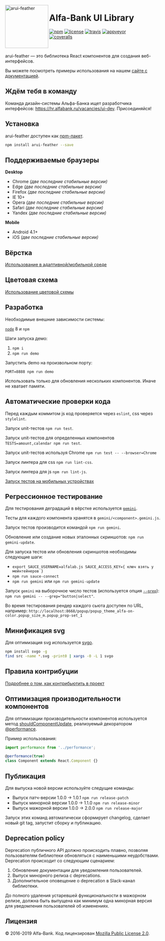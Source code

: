 <img align="left" width="140" height="140" title="arui-feather"
     src="https://rawgit.com/alfa-laboratory/arui-feather/master/logo.svg" />

# Alfa-Bank UI Library

[![npm][npm-img]][npm]
[![license][license-img]][license]
[![travis][travis-img]][travis]
[![appveyor][appveyor-img]][appveyor]
<br />
[![coveralls][coveralls-img]][coveralls]

[appveyor]: https://ci.appveyor.com/project/teryaew/arui-feather
[appveyor-img]: https://img.shields.io/appveyor/ci/teryaew/arui-feather/master.svg?label=win
[coveralls]: https://coveralls.io/github/alfa-laboratory/arui-feather?branch=master
[coveralls-img]: https://coveralls.io/repos/github/alfa-laboratory/arui-feather/badge.svg?branch=master
[license]: https://opensource.org/licenses/MPL-2.0
[license-img]: https://img.shields.io/badge/License-MPL%202.0-brightgreen.svg
[npm]: https://www.npmjs.org/package/arui-feather
[npm-img]: https://img.shields.io/npm/v/arui-feather.svg
[travis]: https://travis-ci.org/alfa-laboratory/arui-feather?branch=master
[travis-img]: https://img.shields.io/travis/alfa-laboratory/arui-feather/master.svg?label=unix

<br />

arui-feather — это библиотека React компонентов для создания веб-интерфейсов.

Вы можете посмотреть примеры использования на нашем [сайте с документацией](https://alfa-laboratory.github.io/arui-feather/styleguide/).

## Ждём тебя в команду

Команда дизайн-системы Альфа-Банка ищет разработчика интерфейсов: https://hr.alfabank.ru/vacancies/ui-dev. Присоединяйся!

## Установка

arui-feather доступен как [npm-пакет](https://www.npmjs.com/package/arui-feather).

```sh
npm install arui-feather --save
```

## Поддерживаемые браузеры

**Desktop**

- Chrome _(две последние стабильные версии)_
- Edge _(две последние стабильные версии)_
- Firefox _(две последние стабильные версии)_
- IE 10+
- Opera _(две последние стабильные версии)_
- Safari _(две последние стабильные версии)_
- Yandex _(две последние стабильные версии)_

**Mobile**

- Android 4.1+
- iOS _(две последние стабильные версии)_

## Вёрстка

[Использование в адаптивной/мобильной среде](./GUIDE.md)

## Цветовая схема

[Использование цветовой схемы](./COLORS.md)

## Разработка

Необходимые внешние зависимости системы:

[`node`](https://nodejs.org/en/) 8 и `npm`

Шаги запуска демо:

1. `npm i`
2. `npm run demo`

Запустить demo на произвольном порту:

`PORT=8888 npm run demo`

Использовать только для обновления нескольких компонентов. Иначе не хватает памяти.

## Автоматические проверки кода

Перед каждым коммитом js код проверяется через `eslint`, css через `stylelint`.

Запуск unit-тестов `npm run test`.

Запуск unit-тестов для определенных компонентов `TESTS=amount,calendar npm run test`.

Запуск unit-тестов используя Chrome `npm run test -- --browser=Chrome`

Запуск линтера для css `npm run lint-css`.

Запуск линтера для js `npm run lint-js`.

[Запуск тестов на мобильных устройствах](./GUIDE.md#mobile-testing)

## Регрессионное тестирование

Для тестирования деградаций в вёрстке используется [`gemini`](https://github.com/gemini-testing/gemini).

Тесты для каждого компонента хранятся в `gemini/<component>.gemini.js`.

Запуск тестов производится командой `npm run gemini`.

Обновление или создание новых эталонных скриншотов: `npm run gemini-update`.

Для запуска тестов или обновления скриншотов необходимы следующие шаги:

- `export SAUCE_USERNAME=alfalab.js SAUCE_ACCESS_KEY={ ключ взять у мейнтейнеров }`
- `npm run sauce-connect`
- `npm run gemini` или `npm run gemini-update`

Запуск `gemini` на выборочное число тестов (используется опция [`--grep`](https://gemini-testing.github.io/doc/config.html)): `npm run gemini -- --grep="button|select"`.

Во время тестирования рендер каждого сьюта доступен по URL, например: `http://localhost:8668/popup/popup_theme_alfa-on-color.popup_size_m.popup_prop-set_1`

## Минификация svg

Для оптимизация svg используется [svgo](https://github.com/svg/svgo).

```sh
npm install svgo -g
find src -name *.svg -print0 | xargs -0 -L 1 svgo
```

## Правила контрибуции

[Подробнее о том, как контрибьютить в проект](./.github/CONTRIBUTING.md)

## Оптимизация производительности компонентов

Для оптимизации производительности компонентов используется метод
[shouldComponentUpdate](https://facebook.github.io/react/docs/advanced-performance.html#avoiding-reconciling-the-dom),
реализуемый декоратором [@performance](./src/performance.js).

Пример использования:

```js
import performance from '../performance';

@performance(true)
class Component extends React.Component {}
```


## Публикация

Для выпуска новой версии используйте следущие команды:

- Выпуск патч-версии 1.0.0 -> 1.0.1 `npm run release-patch`
- Выпуск минорной версии 1.0.0 -> 1.1.0 `npm run release-minor`
- Выпуск мажорной версии 1.0.0 -> 2.0.0 `npm run release-major`

Запуск этих команд автоматически сформирует changelog, сделает новый git tag,
запустит сборку и публикацию.

## Deprecation policy

Deprecation публичного API должно происходить плавно, позволяя пользователям библиотеки
обновляться с наименьшими неудобствами. Deprecation происходит со следующим сценарием:

1. Обновление документации для уведомления пользователей.
2. Выпуск минорного релиза с deprecations.
3. Дополнительное оповещение о deprecation в Slack-канал библиотеки.

До полного удаления устаревшей функциональности в мажорном релизе, должна быть выпущена как минимум
одна минорная версия для уведомления пользователей об изменениях.

## Лицензия

© 2016-2019 Alfa-Bank. Код лицензирован [Mozilla Public License 2.0](LICENSE.txt).
